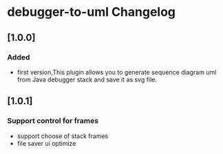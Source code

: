 <!-- Keep a Changelog guide -> https://keepachangelog.com -->

# debugger-to-uml Changelog

## [1.0.0]
### Added
- first version,This plugin allows you to generate sequence diagram uml from Java debugger stack and save it as svg file.

## [1.0.1]
### Support control for frames
- support choose of stack frames
- file saver ui optimize

